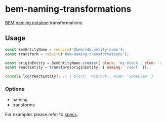 # bem-naming-transformations

[BEM naming notation](https://en.bem.info/methodology/naming-convention/) transformations.

## Usage

```js
const BemEntityName = require('@bem/sdk.entity-name');
const transform = require('bem-naming-transformations');

const originEntity = BemEntityName.create({ block: 'my-block', elem: 'some-elem' });
const reactEntity = transform(originEntity, { naming: 'react' });

console.log(reactEntity); // { block: 'MyBlock', elem: 'SomeElem' }
```

### Options
* naming
* transforms

For examples please refer to [specs](https://github.com/tadatuta/bem-naming-transformations/blob/master/test/index.js).
